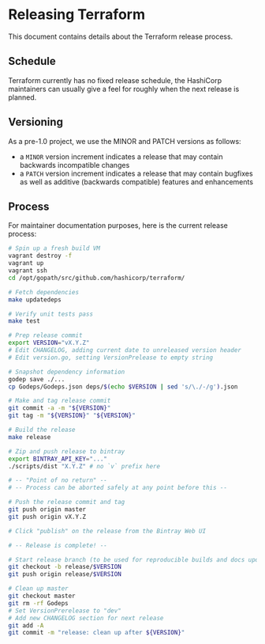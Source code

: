 # Releasing Terraform

This document contains details about the Terraform release process.

## Schedule

Terraform currently has no fixed release schedule, the HashiCorp maintainers
can usually give a feel for roughly when the next release is planned.

## Versioning

As a pre-1.0 project, we use the MINOR and PATCH versions as follows:

 * a `MINOR` version increment indicates a release that may contain backwards
   incompatible changes
 * a `PATCH` version increment indicates a release that may contain bugfixes as
   well as additive (backwards compatible) features and enhancements

## Process

For maintainer documentation purposes, here is the current release process:

```sh
# Spin up a fresh build VM
vagrant destroy -f
vagrant up
vagrant ssh
cd /opt/gopath/src/github.com/hashicorp/terraform/

# Fetch dependencies
make updatedeps

# Verify unit tests pass
make test

# Prep release commit
export VERSION="vX.Y.Z"
# Edit CHANGELOG, adding current date to unreleased version header
# Edit version.go, setting VersionPrelease to empty string

# Snapshot dependency information
godep save ./...
cp Godeps/Godeps.json deps/$(echo $VERSION | sed 's/\./-/g').json

# Make and tag release commit
git commit -a -m "${VERSION}"
git tag -m "${VERSION}" "${VERSION}"

# Build the release
make release

# Zip and push release to bintray
export BINTRAY_API_KEY="..."
./scripts/dist "X.Y.Z" # no `v` prefix here

# -- "Point of no return" --
# -- Process can be aborted safely at any point before this --

# Push the release commit and tag
git push origin master
git push origin vX.Y.Z

# Click "publish" on the release from the Bintray Web UI

# -- Release is complete! --

# Start release branch (to be used for reproducible builds and docs updates)
git checkout -b release/$VERSION
git push origin release/$VERSION

# Clean up master
git checkout master
git rm -rf Godeps
# Set VersionPrerelease to "dev"
# Add new CHANGELOG section for next release
git add -A
git commit -m "release: clean up after ${VERSION}"
```
